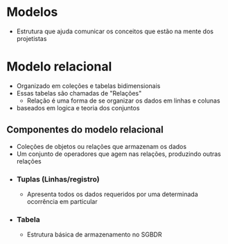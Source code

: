 # Modelos
- Estrutura que ajuda comunicar os conceitos que estão na mente dos projetistas 

# Modelo relacional
- Organizado em coleções e tabelas bidimensionais
- Essas tabelas são chamadas de "Relações"
	- Relação é uma forma de se organizar os dados em linhas e colunas
- baseados  em logica e teoria dos conjuntos
## Componentes do modelo relacional 
- Coleções de objetos ou relações que armazenam os dados 
- Um conjunto de operadores  que agem nas relações, produzindo outras relações
- ### Tuplas (Linhas/registro) 
	- Apresenta todos os dados requeridos por uma determinada ocorrência em particular
- ### Tabela 
	- Estrutura básica de armazenamento no SGBDR 
	